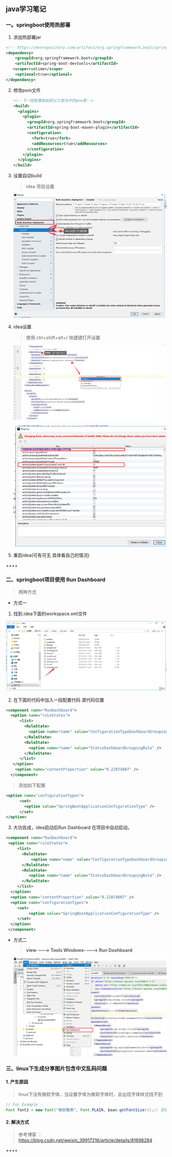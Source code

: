 ## java学习笔记

### 一。springboot使用热部署

1.  添加热部署jar

   ```xml
   <!-- https://mvnrepository.com/artifact/org.springframework.boot/spring-boot-devtools -->
   <dependency>
       <groupId>org.springframework.boot</groupId>
       <artifactId>spring-boot-devtools</artifactId>
      <scope>runtime</scope>
       <optional>true</optional>
   </dependency>
   ```

2. 修改pom文件

   ```xml
   <!--下一段配置黏贴到父工程当中的pom里-->
   <build>
     <plugins>
       <plugin>
         <groupId>org.springframework.boot</groupId>
         <artifactId>spring-boot-maven-plugin</artifactId>
         <configuration>
           <fork>true</fork>
           <addResources>true</addResources>
         </configuration>
       </plugin>
     </plugins>
   </build>
   ```

3. 设置自动build

   > idea 项目设置

   ![](.\images\java_idea_setting_01.png)

4. idea设置

   > 使用 ctrl+shift+alt+/ 快捷键打开设置

   ![](.\images\java_idea_setting_02.png)

   ![](.\images\java_idea_setting_03.png)

5. 重启idea(可有可无 具体看自己的情况)

++++



### 二、springboot项目使用 **Run Dashboard** 

> 两种方式

* 方式一

1.  找到.idea下面的workspace.xml文件  

   ![](.\images\java_idea_setting_004.png)

2.  在下面的代码中加入一段配置代码  源代码位置 

```xml
<component name="RunDashboard">
  <option name="ruleStates">
      <list>
        <RuleState>
          <option name="name" value="ConfigurationTypeDashboardGroupingRule" />
        </RuleState>
        <RuleState>
          <option name="name" value="StatusDashboardGroupingRule" />
        </RuleState>
      </list>
   </option>
    <option name="contentProportion" value="0.22874807" />
  </component>
```

> 添加如下配置

```xml
<option name="configurationTypes">
      <set>
        <option value="SpringBootApplicationConfigurationType" />
      </set>
</option>
```

3. 大功告成，idea启动后Run Dashboard 在项目中自动启动。 

```xml
<component name="RunDashboard">
 <option name="ruleStates">
     <list>
       <RuleState>
           <option name="name" value="ConfigurationTypeDashboardGroupingRule" />
       </RuleState>
       <RuleState>
          <option name="name" value="StatusDashboardGroupingRule" />
       </RuleState>
     </list>
  </option>
  <option name="contentProportion" value="0.22874807" />
  <option name="configurationTypes">
     <set>
          <option value="SpringBootApplicationConfigurationType" />
     </set>
  </option>
 </component>
```

* 方式二

  > **view ---> Tools Windows---->  Run Dashboard** 

  ![](.\images\java_idea_setting05.png)

### 三、linux下生成分享图片包含中文乱码问题

#### 1. **产生原因**

> linux下没有微软字体，当设置字体为微软字体时，会出现字体样式找不到

```java
// For Example
Font font2 = new Font("微软雅黑", Font.PLAIN, bean.getFontSize());// 添加字体的属性设置
```

#### 2. 解决方式

>  参考博客 ：https://blog.csdn.net/weixin_39917216/article/details/81698284

++++

